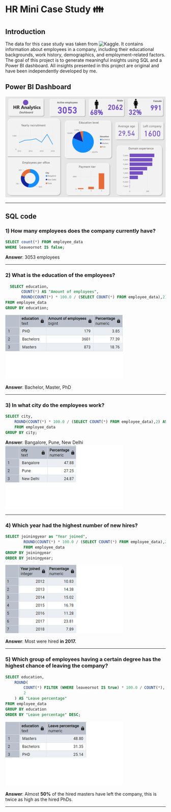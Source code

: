 # HR Mini Case Study 👪

## Introduction
The data for this case study was taken from ![Kaggle](https://www.kaggle.com/datasets/tawfikelmetwally/employee-dataset). It contains information about employees in a company, including their educational backgrounds, work history, demographics, and employment-related factors. The goal of this project is to generate meaningful insights using SQL and a Power BI dashboard. All insights presented in this project are original and have been independently developed by me.


## Power BI Dashboard 
![Dashboard](Images/HR_Mini_Case_Study_Power_BI_Dashboard.png)
***
## SQL code
### 1) How many employees does the company currently have?
``` sql
SELECT count(*) FROM employee_data
WHERE leaveornot IS false;
```
**Answer**: 3053 employees

***

### 2) What is the education of the employees?
``` sql
  SELECT education, 
	   COUNT(*) AS "Amount of employees",
       ROUND(COUNT(*) * 100.0 / (SELECT COUNT(*) FROM employee_data),2) AS "Percentage"
FROM employee_data
GROUP BY education;
```
![Education_of_employees](Images/education_employees.png)

**Answer**: Bachelor, Master, PhD
***
### 3) In what city do the employees work?
``` sql
SELECT city,
	ROUND(COUNT(*) * 100.0 / (SELECT COUNT(*) FROM employee_data),2) AS "Percentage"
	FROM employee_data
GROUP BY city;
```
**Answer**: Bangalore, Pune, New Delhi
![Employee_city](Images/employee_city.png)
***
### 4) Which year had the highest number of new hires?

``` sql
SELECT joiningyear as "Year joined",
		ROUND(COUNT(*) * 100.0 / (SELECT COUNT(*) FROM employee_data),2) AS "Percentage"
		FROM employee_data
GROUP BY joiningyear
ORDER BY joiningyear;
```
![hires_year](Images/hires_year.png)

**Answer**: Most were hired **in 2017.**
***

### 5) Which group of employees having a certain degree has the highest chance of leaving the company?
``` sql
SELECT education,
    ROUND(
        COUNT(*) FILTER (WHERE leaveornot IS true) * 100.0 / COUNT(*),
        2
    ) AS "Leave percentage"
FROM employee_data
GROUP BY education
ORDER BY "Leave percentage" DESC;
```
![diploma_leave](Images/diploma_leave.png)

**Answer**: Almost **50%** of the hired masters have left the company, this is twice as high as the hired PhDs.
***







